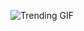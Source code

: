 ![Trending GIF](https://media3.giphy.com/media/v1.Y2lkPThiYjIxNzcyYzV2azV2Z2N0anExdnVxbjQ4M2lzbzk5b2hyaXYzcnI1Y3FrZWIzbSZlcD12MV9naWZzX3NlYXJjaCZjdD1n/fryY00CO4xCz4uJuDQ/giphy.gif)
